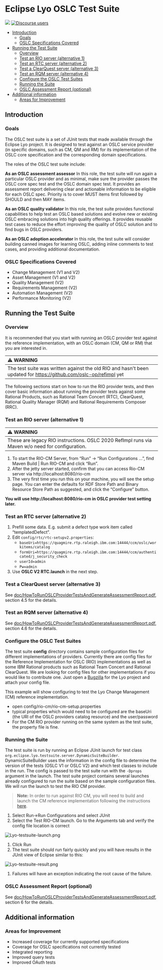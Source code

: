 # Eclipse Lyo OSLC Test Suite

[![](https://img.shields.io/badge/project-Eclipse%20Lyo-blue?color=418eeb)](https://github.com/eclipse/lyo)
[![Discourse users](https://img.shields.io/discourse/users?color=28bd84&server=https%3A%2F%2Fforum.open-services.net%2F)](https://forum.open-services.net/)

- [Introduction](#introduction)
  - [Goals](#goals)
  - [OSLC Specifications Covered](#oslc-specifications-covered)
- [Running the Test Suite](#running-the-test-suite)
  - [Overview](#overview)
  - [Test an RIO server (alternative 1)](#test-an-rio-server-alternative-1)
  - [Test an RTC server (alternative 2)](#test-an-rtc-server-alternative-2)
  - [Test a ClearQuest server (alternative 3)](#test-a-clearquest-server-alternative-3)
  - [Test an RQM server (alternative 4)](#test-an-rqm-server-alternative-4)
  - [Configure the OSLC Test Suites](#configure-the-oslc-test-suites)
  - [Running the Suite](#running-the-suite)
  - [OSLC Assessment Report (optional)](#oslc-assessment-report-optional)
- [Additional information](#additional-information)
  - [Areas for Improvement](#areas-for-improvement)

## Introduction

### Goals

The OSLC test suite is a set of JUnit tests that made available through the Eclipse Lyo project. It is designed to test against an OSLC service provider (in specific domains, such as CM, QM and RM) for its implementation of the OSLC core specification and the corresponding domain specifications.

The roles of the OSLC test suite include:

**As an OSLC assessment assessor**
In this role, the test suite will run again a particular OSLC provider and as minimal, make sure the provider passes the OSLC core spec test and the OSLC domain spec test. It provides an assessment report delivering clear and actionable information to be eligible for each OSLC spec. Priority is to cover MUST items first followed by SHOULD and then MAY items.   

**As an OSLC quality validator**
In this role, the test suite provides functional capabilities to help test an OSLC based solutions and evolve new or existing OSLC embracing solutions into high quality offerings. It provides reusable test cases to reduce the effort improving the quality of OSLC solution and to find bugs in OSLC providers.

**As an OSLC adoption accelerator**
In this role, the test suite will consider building canned images for learning OSLC, adding inline comments to test cases, and providing additional documentation.

### OSLC Specifications Covered

-   Change Management (V1 and V2)
-   Asset Management (V1 and V2)
-   Quality Management (V2)
-   Requirements Management (V2)
-   Automation Management (V2)
-   Performance Monitoring (V2)

## Running the Test Suite

### Overview

It is recommended that you start with running an OSLC provider test against the reference implementation, with an OSLC domain (CM, QM or RM) that you are interested in.

| :warning: WARNING                                             |
|:--------------------------------------------------------------|
| The test suite was written against the old RIO and hasn't been updated for https://github.com/oslc-op/refimpl yet |

The following sections start on how to run the RIO provider tests, and then cover basic information about running the provider tests against some Rational Products, such as Rational Team Concert (RTC), ClearQuest, Rational Quality Manager (RQM) and Rational Requirements Composer (RRC). 

### Test an RIO server (alternative 1)

| :warning: WARNING                                             |
|:--------------------------------------------------------------|
| These are legacy RIO instructions. OSLC 2020 RefImpl runs via Maven w/o need for configuration. |

1. To start the RIO-CM Server, from “Run” -> “Run Configurations …”, find Maven Build | Run RIO-CM and click “Run”.
1. After the jetty server started, confirm that you can access Rio-CM server via 
http://localhost:8080/rio-cm
1. The very first time you run this on your machine, you will see the setup page. You can enter the defaults for RDF Store Path and Binary Resource Store Path as suggested, and click the “Configure” button. 

**You will use http://localhost:8080/rio-cm in OSLC provider test setting later.**

### Test an RTC server (alternative 2)

1. Prefill some data. E.g. submit a defect type work item called “templatedDefect”.
1. Edit `config/rtc/rtc-setupv2.properties`:
   - `baseUri=https://quagmire.rtp.raleigh.ibm.com:14444/ccm/oslc/workitems/catalog`
   - `formUri=https://quagmire.rtp.raleigh.ibm.com:14444/ccm/authenticated/j_security_check`
   - `userId=admin`
   - `Pw=admin`
1. Use **OSLC V2 RTC.launch** in the next step.

### Test a ClearQuest server (alternative 3)

See [doc/HowToRunOSLCProviderTestsAndGenerateAssessmentReport.pdf](doc/HowToRunOSLCProviderTestsAndGenerateAssessmentReport.pdf), section 4.5 for the details.

### Test an RQM server (alternative 4)

See [doc/HowToRunOSLCProviderTestsAndGenerateAssessmentReport.pdf](doc/HowToRunOSLCProviderTestsAndGenerateAssessmentReport.pdf), section 4.6 for the details.


### Configure the OSLC Test Suites

The test suite **config** directory contains sample configuration files
for different implementations of providers. Currently there are config
files for the Reference Implementation for OSLC (RIO) implementations as
well as some IBM Rational products such as Rational Team Concert and
Rational ClearQuest. We are looking for config files for other
implementations if you would like to contribute one. Just open a
[Bugzilla](http://bugs.eclipse.org) for the Lyo project and attach your
config file.

This example will show configuring to test the Lyo Change Management
(CM) reference implementation.

-   open config/rio-cm/rio-cm-setup.properties
-   typical properties which would need to be configured are the baseUri
    (the URI of the OSLC providers catalog resource) and the
    user/password
-   For the CM RIO provider running on the same system as the test
    suite, the property file is fine.

### Running the Suite

The test suite is run by running an Eclipse JUnit launch for test class
`org.eclipse.lyo.testsuite.server.DynamicSuiteBuilder`.
DynamicSuiteBuilder uses the information in the config file to determine
the version of the tests (OSLC V1 or OSLC V2) and which test classes to
include in the run. The config is passed to the test suite run with the
`-Dprops` argument in the launch. The test suite project contains
several launches already configured to run the suite based on the sample
configuration files. We will run the launch to test the RIO CM provider.


> **Note:** In order to run against RIO CM, you will need to build and
> launch the CM reference implementation following the instructions
> [here](http://wiki.eclipse.org/Lyo/BuildRIO).


1.   Select Run-&gt;Run Configurations and select JUnit
2.   Select the Test RIO-CM launch. Go to the Arguments tab and verify
    the config file location is correct

![](doc/img/3-Lyo-testsuite-launch.png "Lyo-testsuite-launch.png")

1.   Click Run
2.   The test suite should run fairly quickly and you will have results
    in the JUnit view of Eclipse similar to this:

![](doc/img/4-Lyo-testsuite-result.png "Lyo-testsuite-result.png")

1.   Failures will have an exception indicating the root cause of the
    failure.

### OSLC Assessment Report (optional)

See [doc/HowToRunOSLCProviderTestsAndGenerateAssessmentReport.pdf](doc/HowToRunOSLCProviderTestsAndGenerateAssessmentReport.pdf), section 6 for the details.

## Additional information

### Areas for Improvement

-   Increased coverage for currently supported specifications
-   Coverage for OSLC specifications not currently tested
-   Integrated reporting
-   Improved query tests
-   Improved OAuth tests